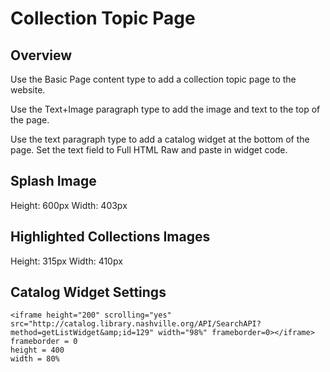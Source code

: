 # Collection Topic Page

## Overview

Use the Basic Page content type to add a collection topic page to the website.

Use the Text+Image paragraph type to add the image and text to the top of the page.

Use the text paragraph type to add a catalog widget at the bottom of the page. Set the text field to Full HTML Raw and paste in widget code.

## Splash Image

Height: 600px
Width: 403px

## Highlighted Collections Images

Height: 315px
Width: 410px

## Catalog Widget Settings

```
<iframe height="200" scrolling="yes" src="http://catalog.library.nashville.org/API/SearchAPI?method=getListWidget&amp;id=129" width="98%" frameborder=0></iframe>
frameborder = 0
height = 400
width = 80%
```
